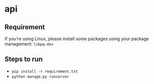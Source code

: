 # api
## Requirement
If you're using Linux, please install some packages using your package management: `libpq-dev`

## Steps to run
* `pip install -r requirement.txt`
* `python manage.py runserver`
